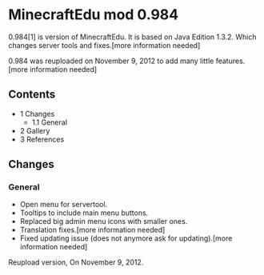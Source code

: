 # MinecraftEdu mod 0.984
0.984[1] is version of MinecraftEdu. It is based on Java Edition 1.3.2. Which changes server tools and fixes.[more information needed]

0.984 was reuploaded on November 9, 2012 to add many little features.[more information needed]

## Contents
- 1 Changes
	- 1.1 General
- 2 Gallery
- 3 References

## Changes
### General
- Open menu for servertool.
- Tooltips to include main menu buttons.
- Replaced big admin menu icons with smaller ones.
- Translation fixes.[more information needed]
- Fixed updating issue (does not anymore ask for updating).[more information needed]

Reupload version, On November 9, 2012.
